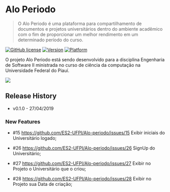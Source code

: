# Alo Periodo
> O Alo Periodo é uma plataforma para compartilhamento de documentos e projetos universitários dentro do ambiente acadêmico com o fim de proporcionar um melhor rendimento em um determinado período do curso.

[![GitHub license](https://img.shields.io/badge/license-MIT-blue.svg)]()
[![Version](https://img.shields.io/badge/Version-1.0-blue.svg)]()
[![Platform](https://img.shields.io/badge/React%20Native-App-green.svg)]()

O projeto Alo Periodo está sendo desenvolvido para a disciplina Engenharia de Software II ministrada no curso de ciência da computação na Universidade Federal do Piauí.

![](header.png)


## Release History

* v0.1.0 - 27/04/2019

### New Features

* #15 https://github.com/ES2-UFPI/Alo-periodo/issues/15 Exibir iniciais do Universitário logado;

* #26 https://github.com/ES2-UFPI/Alo-periodo/issues/26 SignUp do Universitário;

* #27 https://github.com/ES2-UFPI/Alo-periodo/issues/27 Exibir no Projeto o Universitário que o criou;

* #28 https://github.com/ES2-UFPI/Alo-periodo/issues/28 Exibir no Projeto sua Data de criação;


<!-- Markdown link & img dfn's -->
[wiki]: https://github.com/ES2-UFPI/Alo-periodo/wiki
